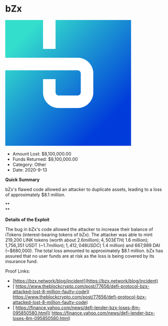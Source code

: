 # bZx
![bZx](/rektimages/bZx-3.png)
- Amount Lost: $8,100,000.00
- Funds Returned: $8,100,000.00
- Category: Other
- Date: 2020-9-13

**Quick Summary**

bZx's flawed code allowed an attacker to duplicate assets, leading to a loss of approximately $8.1 million.

 **  
**

 **Details of the Exploit**

The bug in bZx's code allowed the attacker to increase their balance of iTokens (interest-bearing tokens of bZx). The attacker was able to mint 219,200 LINK tokens (worth about $2.6 million); 4,503 ETH (~$1.6 million); 1,756,351 USDT (~$1.7 million); 1,412,048 USDC (~$1.4 million) and 667,989 DAI (~$680,000). The total loss amounted to approximately $8.1 million. bZx has assured that no user funds are at risk as the loss is being covered by its insurance fund.

  



Proof Links:
- [https://bzx.network/blog/incident](https://bzx.network/blog/incident)
- [ https://www.theblockcrypto.com/post/77656/defi-protocol-bzx-attacked-lost-8-million-faulty-code]( https://www.theblockcrypto.com/post/77656/defi-protocol-bzx-attacked-lost-8-million-faulty-code)
- [ https://finance.yahoo.com/news/defi-lender-bzx-loses-8m-095850580.html]( https://finance.yahoo.com/news/defi-lender-bzx-loses-8m-095850580.html)


